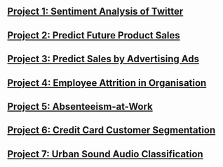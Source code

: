 ## [Project 1: Sentiment Analysis of Twitter](https://github.com/SidSolanki28/Sentiment-Analysis-of-Twitter)

## [Project 2: Predict Future Product Sales](https://github.com/SidSolanki28/Predict-Future-Product-Sales)

## [Project 3: Predict Sales by Advertising Ads](https://sidsolanki28.github.io/Sales-Prediction-by-Advertising-Ads/)

## [Project 4: Employee Attrition in Organisation](https://sidsolanki28.github.io/Employee-Attrition-from-Organisation)

## [Project 5: Absenteeism-at-Work](https://sidsolanki28.github.io/Absenteeism-at-Workplace)

## [Project 6: Credit Card Customer Segmentation](https://sidsolanki28.github.io/Credit-Cards-Customer-Segmentation) 

## [Project 7: Urban Sound Audio Classification](https://sidsolanki28.github.io/UrbanSound-Audio-Classification)

